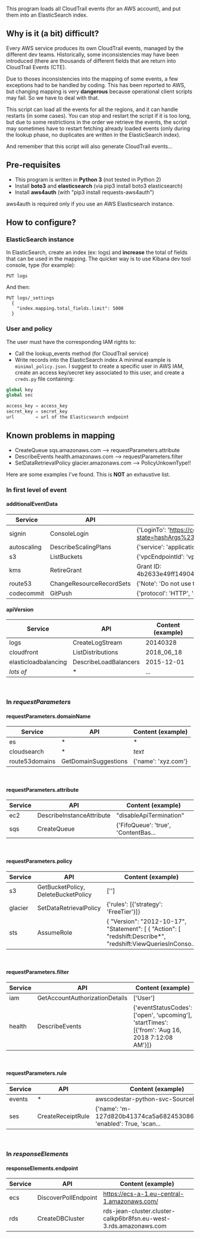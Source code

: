 This program loads all CloudTrail events (for an AWS account), and put them into an ElasticSearch index.

## Why is it (a bit) difficult?
Every AWS service produces its own CloudTrail events, managed by the different dev teams. Historically, 
some inconsistencies may have been introduced (there are thousands of different fields that are return
into CloudTrail Events (CTE).

Due to thoses inconsistencies into the mapping of some events, a few exceptions had to be handled by coding.
This has been reported to AWS, but changing mapping is very **dangerous** because operational client scripts 
may fail. So we have to deal with that.

This script can load all the events for all the regions, and it can handle restarts (in some cases). You
can stop and restart the script if it is too long, but due to some restrictions in the order we retrieve
the events, the script may sometimes have to restart fetching already loaded events (only during the lookup
phase, no duplicates are written in the ElasticSearch index).

And remember that this script will also generate CloudTrail events...

## Pre-requisites

* This program is written in **Python 3** (not tested in Python 2)
* Install **boto3** and **elasticsearch** (via pip3 install boto3 elasticsearch)
* Install **aws4auth** (with "pip3 install requests-aws4auth")

aws4auth is required only if you use an AWS Elasticsearch instance. 

## How to configure?
### ElasticSearch instance
In ElasticSearch, create an index (ex: logs) and **increase** the total of fields that can be used in the mapping. The quicker way is to use Kibana dev tool console, type (for example):
```
PUT logs
```
And then:
```
PUT logs/_settings
  {
    "index.mapping.total_fields.limit": 5000
  }
```
### User and policy
The user must have the corresponding IAM rights to:
* Call the lookup_events method (for CloudTrail service)
* Write records into the ElasticSearch index
A minimal example is `minimal_policy.json`.
I suggest to create a specific user in AWS IAM, create an access key/secret key associated to this user, and create a `creds.py` file containing:
```python
global key
global sec

access_key = access_key
secret_key = secret_key
url        = url of the Elasticsearch endpoint
```

## Known problems in mapping
* CreateQueue sqs.amazonaws.com --> requestParameters.attribute
* DescribeEvents health.amazonaws.com --> requestParameters.filter
* SetDataRetrievalPolicy glacier.amazonaws.com --> PolicyUnkownType!!

Here are some examples I've found. This is **NOT** an exhaustive list.

### In first level of event
#### additionalEventData
|Service        | API           | Content (example)  |
| ------------- | ------------- | ----- |
| signin 		| ConsoleLogin	|{'LoginTo': 'https://console.aws.amazon.com/console/home?state=hashArgs%23&isauthcode=true', 'MobileVersion': 'No', 'MFAUsed': 'Yes'}|
| autoscaling	| DescribeScalingPlans | {'service': 'application-autoscaling'} |
| s3			| ListBuckets			|	{'vpcEndpointId': 'vpce-80a25ae9'}|
|kms|RetireGrant |Grant ID: 4b2633e49ff14904d6c6f07d044bfa72d940913dc2939f8c4723c6bfdae02eca|
|route53|ChangeResourceRecordSets|{'Note': 'Do not use to reconstruct hosted zone'}|
|codecommit|GitPush| {'protocol': 'HTTP', 'capabilities': ['report-status', 'delete-refs', 's...|

#### apiVersion
| Service        | API           | Content (example)  |
| ------------- | ------------- | ----- |
|logs|CreateLogStream|20140328|
|cloudfront|ListDistributions|2018_06_18|
|elasticloadbalancing|DescribeLoadBalancers|2015-12-01|
|*lots of*|*|...|
&nbsp;
### In *requestParameters*
#### requestParameters.domainName
| Service        | API           | Content (example)  |
| ------------- | ------------- | ----- |
|es|*|*|
|cloudsearch|*|*text*|
|route53domains|GetDomainSuggestions|{'name': 'xyz.com'}|
&nbsp;
#### requestParameters.attribute
| Service        | API           | Content (example)  |
| ------------- | ------------- | ----- |
|ec2|DescribeInstanceAttribute|"disableApiTermination"|
|sqs|CreateQueue|{'FifoQueue': 'true', 'ContentBas...|
&nbsp;
#### requestParameters.policy
| Service        | API           | Content (example)  |
| ------------- | ------------- | ----- |
|s3|GetBucketPolicy, DeleteBucketPolicy|['']|
|glacier|SetDataRetrievalPolicy|{'rules': [{'strategy': 'FreeTier'}]}|
|sts|AssumeRole|{  "Version": "2012-10-17",  "Statement": [    {      "Action": [        "redshift:Describe*",        "redshift:ViewQueriesInConso...|
&nbsp;
#### requestParameters.filter
| Service        | API           | Content (example)  |
| ------------- | ------------- | ----- |
|iam|GetAccountAuthorizationDetails|['User']|
|health |DescribeEvents |{'eventStatusCodes': ['open', 'upcoming'], 'startTimes': [{'from': 'Aug 16, 2018 7:12:08 AM'}]} |
&nbsp;
#### requestParameters.rule
| Service        | API           | Content (example)  |
| ------------- | ------------- | ----- |
|events|*|awscodestar-python-svc-SourceEvent|
|ses |CreateReceiptRule | {'name': 'm-127d820b41374ca5a68245308687b91f', 'enabled': True, 'scan...|
&nbsp;

### In *responseElements*
#### responseElements.endpoint
| Service        | API           | Content (example)  |
| ------------- | ------------- | ----- |
|ecs|DiscoverPollEndpoint|https://ecs-a-1.eu-central-1.amazonaws.com/|
|rds |CreateDBCluster |rds-jean-cluster.cluster-calkp6br8fsn.eu-west-3.rds.amazonaws.com |

